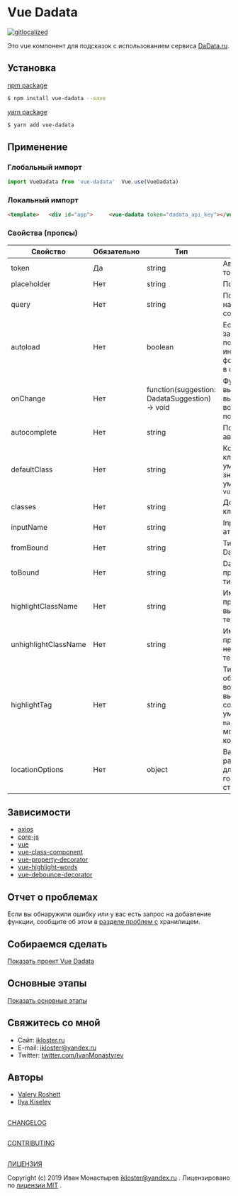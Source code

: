 # Vue Dadata

[![gitlocalized ](https://gitlocalize.com/repo/3342/whole_project/badge.svg)](https://gitlocalize.com/repo/3342/whole_project?utm_source=badge)

Это vue компонент для подсказок с использованием сервиса [DaData.ru](https://dadata.ru).

## Установка

[npm package](https://www.npmjs.com/package/vue-dadata)

```bash
$ npm install vue-dadata --save
```

[yarn package](https://yarnpkg.com/en/package/vue-dadata)

```bash
$ yarn add vue-dadata
```

## Применение

### Глобальный импорт

```js
import VueDadata from 'vue-dadata'  Vue.use(VueDadata)
```

### Локальный импорт

```html
<template>   <div id="app">     <vue-dadata token="dadata_api_key"></vue-dadata>   </div> </template>  <script> import VueDadata from 'vue-dadata'  export default {   name: 'VueDadataTest',   components: {     'vue-dadata': VueDadata   } } </script>
```

### Свойства (пропсы)

Свойство | Обязательно | Тип | Описание
--- | --- | --- | ---
token | Да | string | Авторизационный токен DaData.ru
placeholder | Нет | string | Подсказка в input
query | Нет | string | Поле ввода начального состояния
autoload | Нет | boolean | Если `true` , то запрос на подсказки будет инициирован в фоновом режиме в созданном хуке
onChange | Нет | function(suggestion: DadataSuggestion) -> void | Функция вызывается при выборе всплывающей подсказки
autocomplete | Нет | string | Поле автозаполнения
defaultClass | Нет | string | Компонент класса по умолчанию, значение по умолчанию - `vue-dadata`
classes | Нет | string | Дополнительные классы
inputName | Нет | string | Input name атрибут
fromBound | Нет | string | Тип привязки Dadata ОТ
toBound | Нет | string | Dadata привязанного типа к
highlightClassName | Нет | string | Имя класса CSS, примененное к выделенному тексту
unhighlightClassName | Нет | string | Имя класса CSS, примененное к невыделенному тексту
highlightTag | Нет | string | Тип тега для обертывания вокруг выделенных совпадений; по умолчанию для `mark` но также может быть компонентом
locationOptions | Нет | object | Варианты расположения для выбора городов или стран

## Зависимости

- [axios](https://github.com/axios/axios)
- [core-js](https://github.com/zloirock/core-js)
- [vue](https://github.com/vuejs/vue)
- [vue-class-component](https://github.com/vuejs/vue-class-component)
- [vue-property-decorator](https://github.com/kaorun343/vue-property-decorator)
- [vue-highlight-words](https://github.com/Astray-git/vue-highlight-words)
- [vue-debounce-decorator](https://github.com/trepz/vue-debounce-decorator)

## Отчет о проблемах

Если вы обнаружили ошибку или у вас есть запрос на добавление функции, сообщите об этом в [разделе проблем с](https://github.com/ikloster03/vue-dadata/issues) хранилищем.

## Собираемся сделать

[Показать проект Vue Dadata](https://github.com/ikloster03/vue-dadata/projects/1)

## Основные этапы

[Показать основные этапы](https://github.com/ikloster03/vue-dadata/milestones)

## Свяжитесь со мной

- Сайт: [ikloster.ru](http://ikloster.ru)
- E-mail: [ikloster@yandex.ru](mailto:ikloster@yandex.ru)
- Twitter: [twitter.com/IvanMonastyrev](https://twitter.com/IvanMonastyrev)

## Авторы

- [Valery Roshett](https://github.com/Roshett)
- [Ilya Kiselev](https://github.com/kiselev-webdev)

##

[CHANGELOG](https://github.com/ikloster03/vue-dadata/blob/master/CHANGELOG.md)

##

[CONTRIBUTING](https://github.com/ikloster03/vue-dadata/blob/master/CONTRIBUTING.md)

##

[ЛИЦЕНЗИЯ](https://github.com/ikloster03/vue-dadata/blob/master/LICENSE)

Copyright (c) 2019 Иван Монастырев [ikloster@yandex.ru](mailto:ikloster@yandex.ru) . Лицензировано по [лицензии MIT](https://github.com/ikloster03/vue-dadata/blob/master/LICENSE) .
